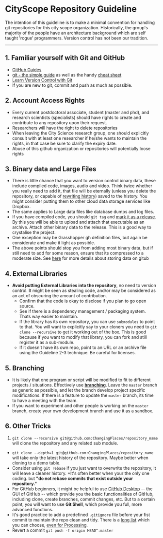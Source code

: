 # CityScope Repository Guideline

The intention of this guideline is to make a minimal convention for handling git repositories for this city scope organization. Historically, the group's majority of the people have an architecture background which are self taught 'rogue' programmers. Version control has not been our tradition.

---
## 1. Familiar yourself with Git and GitHub
  - [GitHub Guides](https://guides.github.com/)
  - [git - the simple guide](http://rogerdudler.github.io/git-guide/) as well as the handy [cheat sheet](http://rogerdudler.github.io/git-guide/files/git_cheat_sheet.pdf)
  - [Learn Version Control with Git
](https://www.git-tower.com/learn/git/ebook)
  - If you are new to git, commit and push as much as possible.

## 2. Account Access Rights
  - Every current postdoctoral associate, student (master and phd), and research scientists (specialists) should have rights to create and contribute to any repository upon their request.
  - Researchers will have the right to delete repositories
  - When leaving the City Science research group, one should explicitly consult with at least one researcher if he/she wants to maintain the rights, in that case be sure to clarify the expiry date.
  - Abuse of this github organization or repositories will potentially loose rights

## 3. Binary data and Large Files
  - There is little chance that you want to version control binary data, these include compiled code, images, audio and video. Think twice whether you really need to add it, that file will be eternally (unless you delete the repository, or capable of [rewriting history](https://git-scm.com/book/en/v2/Git-Tools-Rewriting-History)) saved to the history. You might consider putting them to other cloud data storage services like Dropbox.
  - The same applies to Large data files like database dumps and log files.
  - If you have compiled code, you should ```git tag``` and [mark it as a release](https://help.github.com/articles/creating-releases/). By this you will be able to upload and attach that executable as an archive. Attach other binary data to the release. This is a good way to crystalise the project.
  - One exception may be Grasshopper gh definition files, but again be considerate and make it light as possible.
  - The above points should stop you from adding most binary data, but if still need to add for some reason, ensure that its compressed to a moderate size. See [here](https://www.r-bloggers.com/data-on-github-the-easy-way-to-make-your-data-available/) for more details about storing data on gitub

## 4. External Libraries
  - **Avoid putting External Libraries into the repository**, no need to version control. It might be seen as stealing code, and/or may be considered as an act of obscuring the amount of contribution.   
    - Confirm that the code is okay to disclose if you plan to go open source.
    - See if there is a dependency management / packaging system. Thats way easier to maintain.
    - If the library has its own repository, you can use ```submodules``` to point to that. You will want to explicitly say to your cloners you need to ```git clone --recursive``` to get it working out of the box. This is good because if you want to modify that library, you can fork and still register it as a sub-module.
    - If it doesn't have its own repo, point to an URL or an archive file using the Guideline 2-3 technique. Be careful for licenses.

## 5. Branching
 - It is likely that one program or script will be modified to fit to different projects / situations. Effectively use **[branching](https://en.wikipedia.org/wiki/Branching_%28version_control%29)**. Leave the ```master``` branch as generic as possible, and let the branch develop project specific modifications. If there is a feature to update the ```master``` branch, its time to have a meeting with the team.
 - If you want to experiment and other people is working on the ```master``` branch, create your own development branch and use it as a sandbox.

## 6. Other Tricks
  1. `git clone --recursive git@github.com:ChangingPlaces/repository_name` will clone the repository and any related sub module.
  - `git clone --depth=1 git@github.com:ChangingPlaces/repository_name` will take only the latest history of the repository. Maybe better when cloning to a demo table.
  - Consider using ```git rebase``` if you just want to overwrite the repository, it will leave a cleaner history. +It's often better when your the only one coding. but **"do not rebase commits that exist outside your repository."**
  - For GitHub beginners, it might be helpful to use [GitHub Desktop](https://desktop.github.com/) -- the GUI of GitHub -- which provide you the basic functionalities of GitHub, including clone, create branches, commit changes, etc. But to a certain point, you will want to use **Git Shell**, which provide you full, more advanced functions.
  - It's good practice to add a predefined ```.gitignore``` file before your fist commit to maintain the repo clean and tidy. There is a [long list](https://github.com/github/gitignore) which you can choose, [even for Processing](https://github.com/github/gitignore/blob/master/Processing.gitignore).
  - Revert a commit `git push -f origin HEAD^:master`
